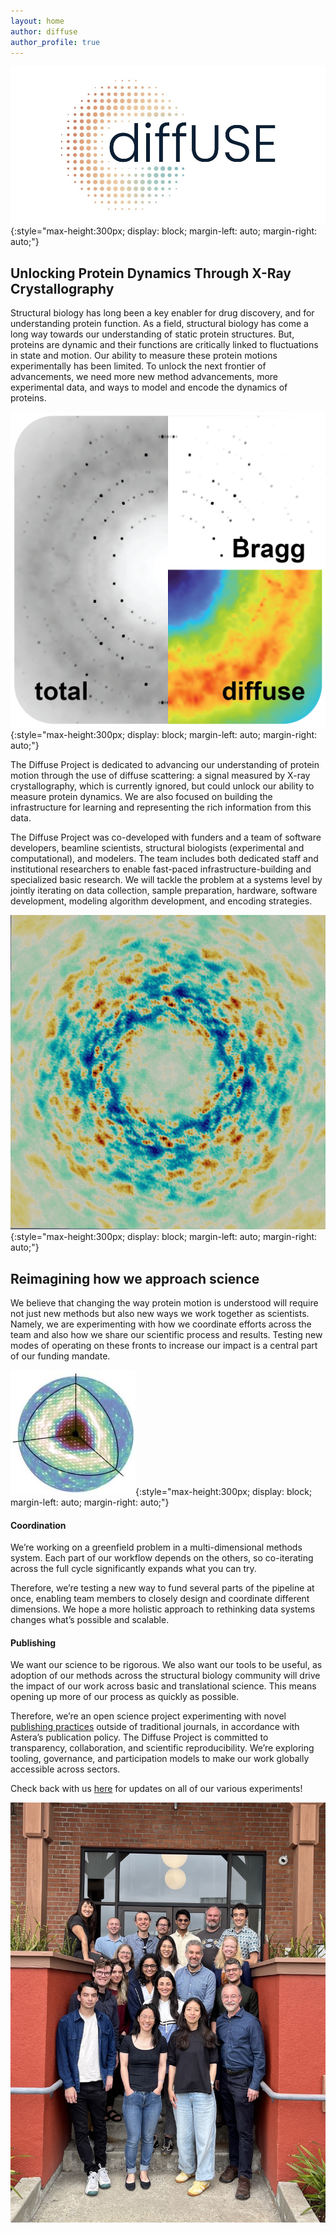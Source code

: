 ```yaml
---
layout: home
author: diffuse
author_profile: true
---
```


![diffUSE Project logo](/assets/images/diffuse_logo_banner.jpg){:style="max-height:300px; display: block; margin-left: auto; margin-right: auto;"}

## Unlocking Protein Dynamics Through X-Ray Crystallography
Structural biology has long been a key enabler for drug discovery, and for understanding protein function. As a field, structural biology has come a long way towards our understanding of static protein structures. But, proteins are dynamic and their functions are critically linked to fluctuations in state and motion. Our ability to measure these protein motions experimentally has been limited. To unlock the next frontier of advancements, we need more new method advancements, more experimental data, and ways to model and encode the dynamics of proteins.

<!-- ![diffuse scattering slice](/assets/images/20250624_mapslice.png){:style="max-height:220px; display: inline; margin-left: auto; margin-right: auto;"} -->
![diffuse scattering signals](/assets/images/diffuse_signals.png){:style="max-height:300px; display: block; margin-left: auto; margin-right: auto;"}

The Diffuse Project is dedicated to advancing our understanding of protein motion through the use of diffuse scattering: a signal measured by X-ray crystallography, which is currently ignored, but could unlock our ability to measure protein dynamics. We are also focused on building the infrastructure for learning and representing the rich information from this data.

The Diffuse Project was co-developed with funders and a team of software developers, beamline scientists, structural biologists (experimental and computational), and modelers. The team includes both dedicated staff and institutional researchers to enable fast-paced infrastructure-building and specialized basic research. We will tackle the problem at a systems level by jointly iterating on data collection, sample preparation, hardware, software development, modeling algorithm development, and encoding strategies.

![MD simulated diffuse scattering](/assets/images/20250805_Mac1_diffuse_crop.png){:style="max-height:300px; display: block; margin-left: auto; margin-right: auto;"}

## Reimagining how we approach science
We believe that changing the way protein motion is understood will require not just new methods but also new ways we work together as scientists. Namely, we are experimenting with how we coordinate efforts across the team and also how we share our scientific process and results. Testing new modes of operating on these fronts to increase our impact is a central part of our funding mandate.

![diffuse scattering pattern](/assets/images/main.jpg){:style="max-height:300px; display: block; margin-left: auto; margin-right: auto;"}

#### Coordination

We’re working on a greenfield problem in a multi-dimensional methods system. Each part of our workflow depends on the others, so co-iterating across the full cycle significantly expands what you can try. 

Therefore, we’re testing a new way to fund several parts of the pipeline at once, enabling team members to closely design and coordinate different dimensions. We hope a more holistic approach to rethinking data systems changes what’s possible and scalable.



#### Publishing

We want our science to be rigorous. We also want our tools to be useful, as adoption of our methods across the structural biology community will drive the impact of our work across basic and translational science. This means opening up more of our process as quickly as possible. 

Therefore, we’re an open science project experimenting with novel [publishing practices](https://zenodo.org/records/15548989) outside of traditional journals, in accordance with Astera’s publication policy. The Diffuse Project is committed to transparency, collaboration, and scientific reproducibility. We’re exploring tooling, governance, and participation models to make our work globally accessible across sectors.


Check back with us [here](https://diffuse.science/posts/) for updates on all of our various experiments!

![diffUSE kick-off meeting group photo](/assets/images/diffuse_meeting_202507.jpg)
